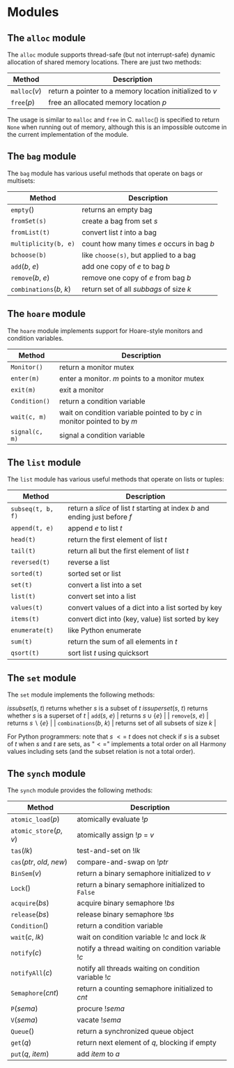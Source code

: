 
# Modules 

## The `alloc` module

The `alloc` module supports thread-safe (but not interrupt-safe) dynamic
allocation of shared memory locations. There are just two methods:

| Method | Description |
| ------ | ------- |
| `malloc`(*v*) | return a pointer to a memory location initialized to *v* |
| `free`(*p*) |   free an allocated memory location *p* |

The usage is similar to `malloc` and `free` in C. `malloc`() is
specified to return `None` when running out of memory, although this is
an impossible outcome in the current implementation of the module.

## The `bag` module 

The `bag` module has various useful methods that operate on bags or
multisets:

| Method | Description |
| ------ | ------- |
| `empty`() |                returns an empty bag |
| `fromSet(s)` |             create a bag from set *s* |
| `fromList(t)` |            convert list *t* into a bag |
| `multiplicity(b, e)` |     count how many times *e* occurs in bag *b* |
| `bchoose(b)` |             like `choose(s)`, but applied to a bag |
| `add`(*b*, *e*) |          add one copy of *e* to bag *b* |
| `remove`(*b*, *e*) |       remove one copy of *e* from bag *b* |
| `combinations`(*b*, *k*) | return set of all *subbags* of size *k* |

## The `hoare` module 

The `hoare` module implements support for Hoare-style monitors and
condition variables.

| Method | Description |
| ------ | ------- |
| `Monitor()` |    return a monitor mutex |
| `enter(m)` |     enter a monitor. *m* points to a monitor mutex |
| `exit(m)` |      exit a monitor |
| `Condition()` |  return a condition variable |
| `wait(c, m)` |   wait on condition variable pointed to by *c* in monitor pointed to by *m* |
| `signal(c, m)` | signal a condition variable |

## The `list` module 

The `list` module has various useful methods that operate on lists or
tuples:

| Method | Description |
| ------ | ------- |
| `subseq(t, b, f)` | return a *slice* of list *t* starting at index *b* and ending just before $f$ |
| `append(t, e)` |    append *e* to list *t* |
| `head(t)` |         return the first element of list *t* |
| `tail(t)` |         return all but the first element of list *t* |
| `reversed(t)` |     reverse a list |
| `sorted(t)` |       sorted set or list |
| `set(t)` |          convert a list into a set |
| `list(t)` |         convert set into a list |
| `values(t)` |       convert values of a dict into a list sorted by key |
| `items(t)` |        convert dict into (key, value) list sorted by key |
| `enumerate(t)` |    like Python enumerate |
| `sum(t)` |          return the sum of all elements in *t* |
| `qsort(t)` |        sort list *t* using quicksort |

## The `set` module 

The `set` module implements the following methods:

  *issubset*(*s*, *t*)       returns whether *s* is a subset of *t*
  *issuperset*(*s*, *t*)     returns whether *s* is a superset of *t*
| `add`(*s*, *e*) |          returns $s \cup \{ e \}$ |
| `remove`(*s*, *e*) |       returns $s \backslash \{ e \}$ |
| `combinations`(*b*, *k*) | returns set of all subsets of size *k* |

For Python programmers: note that *s* $<=$ *t* does not check if *s* is
a subset of *t* when *s* and *t* are sets, as "$<=$" implements a total
order on all Harmony values including sets (and the subset relation is
not a total order).

## The `synch` module

The `synch` module provides the following methods:

| Method | Description |
| ------ | ------- |
| `atomic_load`(*p*) | atomically evaluate !*p* |
| `atomic_store`(*p*, *v*) | atomically assign !*p* = *v* |
| `tas`(*lk*) |                test-and-set on !*lk* |
| `cas`(*ptr*, *old*, *new*) | compare-and-swap on !*ptr* |
| `BinSem`(*v*) |              return a binary semaphore initialized to *v* |
| `Lock`() |                   return a binary semaphore initialized to `False` |
| `acquire`(*bs*) |            acquire binary semaphore !*bs* |
| `release`(*bs*) |            release binary semaphore !*bs* |
| `Condition`() |              return a condition variable |
| `wait`(*c*, *lk*) |          wait on condition variable !*c* and lock *lk* |
| `notify`(*c*) |              notify a thread waiting on condition variable !*c* |
| `notifyAll`(*c*) |           notify all threads waiting on condition variable !*c* |
| `Semaphore`(*cnt*) |         return a counting semaphore initialized to *cnt* |
| `P`(*sema*) |                procure !*sema* |
| `V`(*sema*) |                vacate !*sema* |
| `Queue`() |                  return a synchronized queue object |
| `get`(*q*) |                 return next element of *q*, blocking if empty |
| `put`(*q*, *item*) |         add *item* to *a* |
